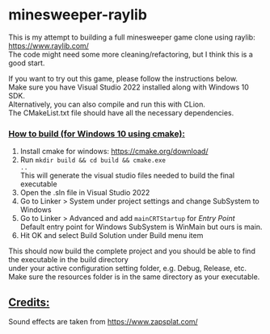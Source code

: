 # minesweeper-raylib
This is my attempt to building a full minesweeper game clone using raylib: https://www.raylib.com/ </br>
The code might need some more cleaning/refactoring, but I think this is a good start.</br>

If you want to try out this game, please follow the instructions below.</br>
Make sure you have Visual Studio 2022 installed along with Windows 10 SDK.</br>
Alternatively, you can also compile and run this with CLion.</br>
The CMakeList.txt file should have all the necessary dependencies.

### <u>How to build (for Windows 10 using cmake):</u>
1. Install cmake for windows: https://cmake.org/download/
2. Run <code>mkdir build && cd build && cmake.exe ..</code></br>
   This will generate the visual studio files needed to build the final executable
3. Open the .sln file in Visual Studio 2022
4. Go to Linker > System under project settings and change SubSystem to Windows
5. Go to Linker > Advanced and add <code>mainCRTStartup</code> for _Entry Point_</br>
   Default entry point for Windows SubSystem is WinMain but ours is main.
6. Hit OK and select Build Solution under Build menu item

This should now build the complete project and you should be able to find the executable in the build directory</br>
under your active configuration setting folder, e.g. Debug, Release, etc.</br>
Make sure the resources folder is in the same directory as your executable.

## <u>Credits:</u>
Sound effects are taken from https://www.zapsplat.com/